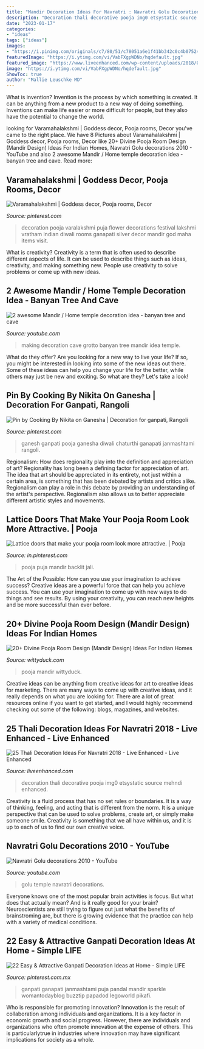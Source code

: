 ```yaml
---
title: "Mandir Decoration Ideas For Navratri : Navratri Golu Decorations 2010"
description: "Decoration thali decorative pooja img0 etsystatic source mehndi enhanced"
date: "2023-01-17"
categories:
- "ideas"
tags: ["ideas"]
images:
- "https://i.pinimg.com/originals/c7/80/51/c78051a6e1f41bb342c0c4b075247687.jpg"
featuredImage: "https://i.ytimg.com/vi/VabFXgpWDNo/hqdefault.jpg"
featured_image: "https://www.liveenhanced.com/wp-content/uploads/2018/09/thali-decoration-ideas-24.jpg"
image: "https://i.ytimg.com/vi/VabFXgpWDNo/hqdefault.jpg"
ShowToc: true
author: "Mallie Leuschke MD"
---
```



What is invention?
Invention is the process by which something is created. It can be anything from a new product to a new way of doing something. Inventions can make life easier or more difficult for people, but they also have the potential to change the world.

	

		
looking for Varamahalakshmi | Goddess decor, Pooja rooms, Decor you've came to the right place. We have 8 Pictures about Varamahalakshmi | Goddess decor, Pooja rooms, Decor like 20+ Divine Pooja Room Design (Mandir Design) Ideas For Indian Homes, Navratri Golu decorations 2010 - YouTube and also 2 awesome Mandir / Home temple decoration idea - banyan tree and cave. Read more:
		
    
## Varamahalakshmi | Goddess Decor, Pooja Rooms, Decor

<img loading=lazy src="https://i.pinimg.com/originals/eb/0e/cf/eb0ecf457ae6a15842cc521d7d28ba08.jpg" onerror="this.onerror=null;this.src='https://tse3.mm.bing.net/th?id=OIP.w-VSgoM8F83S4PF0S9OzwAHaJ4&amp;pid=15.1';" alt="Varamahalakshmi | Goddess decor, Pooja rooms, Decor">

_Source: pinterest.com_

>decoration pooja varalakshmi puja flower decorations festival lakshmi vratham indian diwali rooms ganapati silver decor mandir god maha items visit. 

	

What is creativity?
Creativity is a term that is often used to describe different aspects of life. It can be used to describe things such as ideas, creativity, and making something new. People use creativity to solve problems or come up with new ideas.

    
## 2 Awesome Mandir / Home Temple Decoration Idea - Banyan Tree And Cave

<img loading=lazy src="https://i.ytimg.com/vi/VabFXgpWDNo/hqdefault.jpg" onerror="this.onerror=null;this.src='https://tse1.mm.bing.net/th?id=OIP.ns1sfjKhA4mzDlGVw76DsQHaFj&amp;pid=15.1';" alt="2 awesome Mandir / Home temple decoration idea - banyan tree and cave">

_Source: youtube.com_

>making decoration cave grotto banyan tree mandir idea temple. 

	

What do they offer?
Are you looking for a new way to live your life? If so, you might be interested in looking into some of the new ideas out there. Some of these ideas can help you change your life for the better, while others may just be new and exciting. So what are they? Let's take a look!

    
## Pin By Cooking By Nikita On Ganesha | Decoration For Ganpati, Rangoli

<img loading=lazy src="https://i.pinimg.com/originals/c7/80/51/c78051a6e1f41bb342c0c4b075247687.jpg" onerror="this.onerror=null;this.src='https://tse4.mm.bing.net/th?id=OIP.H8A3pWpuNXsnspX1zQQ17wHaJ8&amp;pid=15.1';" alt="Pin by Cooking By Nikita on Ganesha | Decoration for ganpati, Rangoli">

_Source: pinterest.com_

>ganesh ganpati pooja ganesha diwali chaturthi ganapati janmashtami rangoli. 

	

Regionalism: How does regionality play into the definition and appreciation of art?
Regionality has long been a defining factor for appreciation of art. The idea that art should be appreciated in its entirety, not just within a certain area, is something that has been debated by artists and critics alike. Regionalism can play a role in this debate by providing an understanding of the artist's perspective. Regionalism also allows us to better appreciate different artistic styles and movements.

    
## Lattice Doors That Make Your Pooja Room Look More Attractive. | Pooja

<img loading=lazy src="https://i.pinimg.com/736x/34/7c/86/347c865e6d368bc18f1cfa8f8f5a434f--pooja-room-prayer-corner.jpg?b=t" onerror="this.onerror=null;this.src='https://tse1.mm.bing.net/th?id=OIP.-BtkG8hOiaSLFBSDCL1R8wHaHa&amp;pid=15.1';" alt="Lattice doors that make your pooja room look more attractive. | Pooja">

_Source: in.pinterest.com_

>pooja puja mandir backlit jali. 

	

The Art of the Possible: How can you use your imagination to achieve success?
Creative ideas are a powerful force that can help you achieve success. You can use your imagination to come up with new ways to do things and see results. By using your creativity, you can reach new heights and be more successful than ever before.

    
## 20+ Divine Pooja Room Design (Mandir Design) Ideas For Indian Homes

<img loading=lazy src="https://wittyduck.com/wp-content/uploads/2021/04/Pooja-Room-Design-5-1024x972.jpg" onerror="this.onerror=null;this.src='https://tse4.mm.bing.net/th?id=OIP.ctR5JVNwFjHDD-F9PM26ogHaHB&amp;pid=15.1';" alt="20+ Divine Pooja Room Design (Mandir Design) Ideas For Indian Homes">

_Source: wittyduck.com_

>pooja mandir wittyduck. 

	

Creative ideas can be anything from creative ideas for art to creative ideas for marketing. There are many ways to come up with creative ideas, and it really depends on what you are looking for. There are a lot of great resources online if you want to get started, and I would highly recommend checking out some of the following: blogs, magazines, and websites.

    
## 25 Thali Decoration Ideas For Navratri 2018 - Live Enhanced - Live Enhanced

<img loading=lazy src="https://www.liveenhanced.com/wp-content/uploads/2018/09/thali-decoration-ideas-24.jpg" onerror="this.onerror=null;this.src='https://tse1.mm.bing.net/th?id=OIP.f6ZSp8qqIlu18WQDdtVi8gHaE8&amp;pid=15.1';" alt="25 Thali Decoration Ideas For Navratri 2018 - Live Enhanced - Live Enhanced">

_Source: liveenhanced.com_

>decoration thali decorative pooja img0 etsystatic source mehndi enhanced. 

	

Creativity is a fluid process that has no set rules or boundaries. It is a way of thinking, feeling, and acting that is different from the norm. It is a unique perspective that can be used to solve problems, create art, or simply make someone smile. Creativity is something that we all have within us, and it is up to each of us to find our own creative voice.

    
## Navratri Golu Decorations 2010 - YouTube

<img loading=lazy src="https://i.ytimg.com/vi/iRgBDpx674s/maxresdefault.jpg" onerror="this.onerror=null;this.src='https://tse4.mm.bing.net/th?id=OIP.qwLzEI8iMtf61a8LZXKjZwHaEK&amp;pid=15.1';" alt="Navratri Golu decorations 2010 - YouTube">

_Source: youtube.com_

>golu temple navratri decorations. 

	

Everyone knows one of the most popular brain activities is focus. But what does that actually mean? And is it really good for your brain? Neuroscientists are still trying to figure out just what the benefits of brainstroming are, but there is growing evidence that the practice can help with a variety of medical conditions.

    
## 22 Easy &amp; Attractive Ganpati Decoration Ideas At Home - Simple LIFE

<img loading=lazy src="https://i.pinimg.com/originals/9c/5f/91/9c5f918cd66197a573539cbf82e797b2.jpg" onerror="this.onerror=null;this.src='https://tse4.mm.bing.net/th?id=OIP.6ocTPoRQJ-sdLDVT2fvVSAAAAA&amp;pid=15.1';" alt="22 Easy &amp; Attractive Ganpati Decoration Ideas at Home - Simple LIFE">

_Source: pinterest.com.mx_

>ganpati ganapati janmashtami puja pandal mandir sparkle womantodayblog buzztip papadod legoworld pikafi. 

	

Who is responsible for promoting innovation?
Innovation is the result of collaboration among individuals and organizations. It is a key factor in economic growth and social progress. However, there are individuals and organizations who often promote innovation at the expense of others. This is particularlytrue in industries where innovation may have significant implications for society as a whole.

